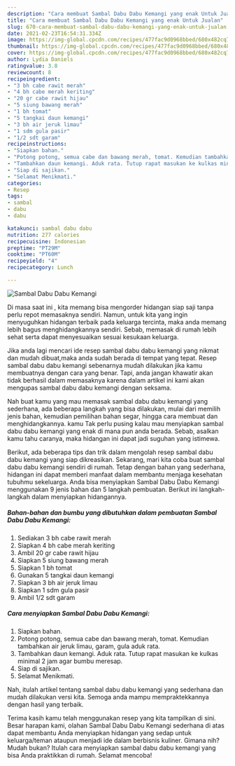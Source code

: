 ```yaml
---
description: "Cara membuat Sambal Dabu Dabu Kemangi yang enak Untuk Jualan"
title: "Cara membuat Sambal Dabu Dabu Kemangi yang enak Untuk Jualan"
slug: 670-cara-membuat-sambal-dabu-dabu-kemangi-yang-enak-untuk-jualan
date: 2021-02-23T16:54:31.334Z
image: https://img-global.cpcdn.com/recipes/477fac9d0968bbed/680x482cq70/sambal-dabu-dabu-kemangi-foto-resep-utama.jpg
thumbnail: https://img-global.cpcdn.com/recipes/477fac9d0968bbed/680x482cq70/sambal-dabu-dabu-kemangi-foto-resep-utama.jpg
cover: https://img-global.cpcdn.com/recipes/477fac9d0968bbed/680x482cq70/sambal-dabu-dabu-kemangi-foto-resep-utama.jpg
author: Lydia Daniels
ratingvalue: 3.8
reviewcount: 8
recipeingredient:
- "3 bh cabe rawit merah"
- "4 bh cabe merah keriting"
- "20 gr cabe rawit hijau"
- "5 siung bawang merah"
- "1 bh tomat"
- "5 tangkai daun kemangi"
- "3 bh air jeruk limau"
- "1 sdm gula pasir"
- "1/2 sdt garam"
recipeinstructions:
- "Siapkan bahan."
- "Potong potong, semua cabe dan bawang merah, tomat. Kemudian tambahkan air jeruk limau, garam, gula aduk rata."
- "Tambahkan daun kemangi. Aduk rata. Tutup rapat masukan ke kulkas minimal 2 jam agar bumbu meresap."
- "Siap di sajikan."
- "Selamat Menikmati."
categories:
- Resep
tags:
- sambal
- dabu
- dabu

katakunci: sambal dabu dabu 
nutrition: 277 calories
recipecuisine: Indonesian
preptime: "PT29M"
cooktime: "PT60M"
recipeyield: "4"
recipecategory: Lunch

---
```



![Sambal Dabu Dabu Kemangi](https://img-global.cpcdn.com/recipes/477fac9d0968bbed/680x482cq70/sambal-dabu-dabu-kemangi-foto-resep-utama.jpg)

Di masa  saat ini , kita memang bisa mengorder hidangan siap saji tanpa perlu repot memasaknya sendiri. Namun, untuk kita yang ingin menyuguhkan hidangan terbaik pada keluarga tercinta, maka anda memang lebih bagus menghidangkannya sendiri. Sebab, memasak di rumah lebih sehat serta dapat menyesuaikan sesuai kesukaan keluarga.

Jika anda lagi mencari ide resep sambal dabu dabu kemangi yang nikmat dan mudah dibuat,maka anda sudah berada di tempat yang tepat. Resep sambal dabu dabu kemangi  sebenarnya mudah dilakukan jika kamu membuatnya dengan cara yang benar. Tapi, anda jangan khawatir akan tidak berhasil dalam memasaknya 
karena dalam artikel ini kami akan mengupas sambal dabu dabu kemangi dengan seksama.  



Nah buat kamu yang mau memasak sambal dabu dabu kemangi yang sederhana, ada beberapa langkah yang bisa dilakukan, mulai dari memilih jenis bahan, kemudian pemilihan bahan segar, hingga cara membuat dan menghidangkannya. kamu Tak perlu pusing kalau mau menyiapkan sambal dabu dabu kemangi yang enak di mana pun anda berada. Sebab, asalkan kamu  tahu caranya, maka hidangan ini dapat jadi suguhan yang istimewa.

Berikut, ada beberapa tips dan trik dalam mengolah resep sambal dabu dabu kemangi yang siap dikreasikan. Sekarang, mari kita coba buat sambal dabu dabu kemangi sendiri di rumah. Tetap dengan bahan yang sederhana, hidangan ini dapat memberi manfaat dalam membantu menjaga kesehatan tubuhmu sekeluarga. Anda bisa menyiapkan Sambal Dabu Dabu Kemangi menggunakan 9 jenis bahan dan 5 langkah pembuatan. Berikut ini langkah-langkah dalam menyiapkan hidangannya.

<!--inarticleads1-->

##### Bahan-bahan dan bumbu yang dibutuhkan dalam pembuatan Sambal Dabu Dabu Kemangi:

1. Sediakan 3 bh cabe rawit merah
1. Siapkan 4 bh cabe merah keriting
1. Ambil 20 gr cabe rawit hijau
1. Siapkan 5 siung bawang merah
1. Siapkan 1 bh tomat
1. Gunakan 5 tangkai daun kemangi
1. Siapkan 3 bh air jeruk limau
1. Siapkan 1 sdm gula pasir
1. Ambil 1/2 sdt garam




<!--inarticleads2-->

##### Cara menyiapkan Sambal Dabu Dabu Kemangi:

1. Siapkan bahan.
1. Potong potong, semua cabe dan bawang merah, tomat. Kemudian tambahkan air jeruk limau, garam, gula aduk rata.
1. Tambahkan daun kemangi. Aduk rata. Tutup rapat masukan ke kulkas minimal 2 jam agar bumbu meresap.
1. Siap di sajikan.
1. Selamat Menikmati.




Nah, itulah artikel tentang  sambal dabu dabu kemangi  yang sederhana dan mudah dilakukan versi kita. Semoga anda mampu mempraktekkannya dengan hasil yang terbaik. 

Terima kasih kamu telah menggunakan resep yang kita tampilkan di sini. Besar harapan kami, olahan  Sambal Dabu Dabu Kemangi sederhana di atas dapat membantu Anda menyiapkan hidangan yang sedap untuk keluarga/teman ataupun menjadi ide dalam berbisnis kuliner. Gimana nih? Mudah bukan? Itulah cara menyiapkan sambal dabu dabu kemangi yang bisa Anda praktikkan di rumah. Selamat mencoba!

